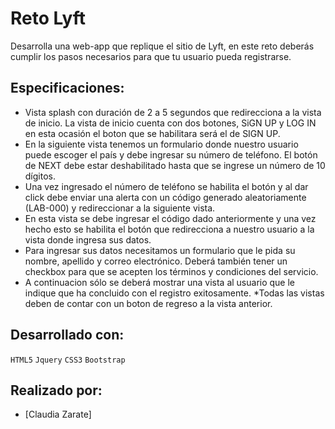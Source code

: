 # Reto Lyft

  Desarrolla una web-app que replique el sitio de Lyft, en este reto deberás cumplir los pasos necesarios para que tu usuario pueda registrarse.

## Especificaciones:

* Vista splash con duración de 2 a 5 segundos que redirecciona a la vista de inicio. La vista de inicio cuenta con dos botones, SiGN UP y LOG IN en esta ocasión el boton que se habilitara será el de SIGN UP.
* En la siguiente vista tenemos un formulario donde nuestro usuario puede escoger el país y debe ingresar su número de teléfono. El botón de NEXT debe estar deshabilitado hasta que se ingrese un número de 10 dígitos.
* Una vez ingresado el número de teléfono se habilita el botón y al dar click debe enviar una alerta con un código generado aleatoriamente (LAB-000) y redireccionar a la siguiente vista.
* En esta vista se debe ingresar el código dado anteriormente y una vez hecho esto se habilita el botón que redirecciona a nuestro usuario a la vista donde ingresa sus datos. 
* Para ingresar sus datos necesitamos un formulario que le pida su nombre, apellido y correo electrónico. Deberá también tener un checkbox para que se acepten los términos y condiciones del servicio. 
* A continuacion sólo se deberá mostrar una vista al usuario que le indique que ha concluido con el registro exitosamente.
*Todas las vistas deben de contar con un boton de regreso a la vista anterior.

## Desarrollado con:

`HTML5` `Jquery` `CSS3` `Bootstrap`

##  Realizado por:

* [Claudia Zarate] 